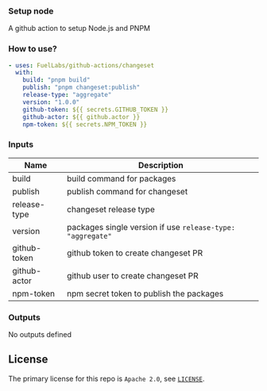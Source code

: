 ### Setup node

A github action to setup Node.js and PNPM

### How to use?

```yml
- uses: FuelLabs/github-actions/changeset
  with:
    build: "pnpm build"
    publish: "pnpm changeset:publish"
    release-type: "aggregate"
    version: "1.0.0"
    github-token: ${{ secrets.GITHUB_TOKEN }}
    github-actor: ${{ github.actor }}
    npm-token: ${{ secrets.NPM_TOKEN }}
```

### Inputs

| Name         | Description                                                |
| ------------ | ---------------------------------------------------------- |
| build        | build command for packages                                 |
| publish      | publish command for changeset                              |
| release-type | changeset release type                                     |
| version      | packages single version if use `release-type: "aggregate"` |
| github-token | github token to create changeset PR                        |
| github-actor | github user to create changeset PR                         |
| npm-token    | npm secret token to publish the packages                   |

### Outputs

No outputs defined

## License

The primary license for this repo is `Apache 2.0`, see [`LICENSE`](../LICENSE.md).
